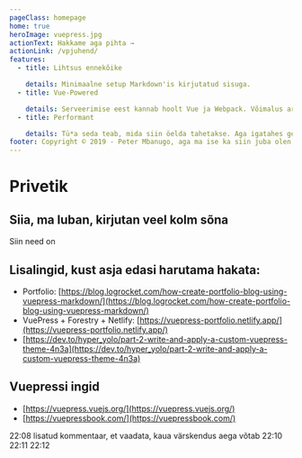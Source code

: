 ```yaml
---
pageClass: homepage
home: true
heroImage: vuepress.jpg
actionText: Hakkame aga pihta →
actionLink: /vpjuhend/
features:
  - title: Lihtsus ennekõike

    details: Minimaalne setup Markdown'is kirjutatud sisuga.
  - title: Vue-Powered

    details: Serveerimise eest kannab hoolt Vue ja Webpack. Võimalus arendada oma teemasid.
  - title: Performant

    details: Tü*a seda teab, mida siin öelda tahetakse. Aga igatahes genereerib staatilised HTML-id.
footer: Copyright © 2019 - Peter Mbanugo, aga ma ise ka siin juba olen palju kirjutanud.
---
```


# Privetik

## Siia, ma luban, kirjutan veel kolm sõna

Siin need on

## Lisalingid, kust asja edasi harutama hakata:

- Portfolio: [https://blog.logrocket.com/how-create-portfolio-blog-using-vuepress-markdown/](https://blog.logrocket.com/how-create-portfolio-blog-using-vuepress-markdown/)
- VuePress + Forestry + Netlify: [https://vuepress-portfolio.netlify.app/](https://vuepress-portfolio.netlify.app/)
- [https://dev.to/hyper_yolo/part-2-write-and-apply-a-custom-vuepress-theme-4n3a](https://dev.to/hyper_yolo/part-2-write-and-apply-a-custom-vuepress-theme-4n3a)

## Vuepressi ingid

- [https://vuepress.vuejs.org/](https://vuepress.vuejs.org/)
- [https://vuepressbook.com/](https://vuepressbook.com/)

22:08 lisatud kommentaar, et vaadata, kaua värskendus aega võtab
22:10
22:11
22:12
